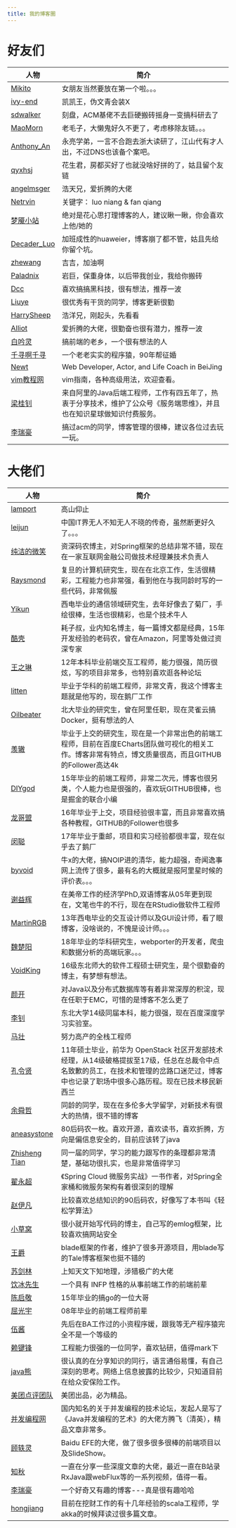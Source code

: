 ```yaml
---
title: 我的博客圈
---
```


# 好友们
|人物|简介|
|-|-|
|[Mikito](http://mikito.cn)|女朋友当然要放在第一个啦。。。|
|[ivy-end](http://www.ivy-end.com)|凯凯王，伪文青会装X|
|[sdwalker](http://www.sdwalker.com)|刻盘，ACM基佬不去巨硬搬砖摇身一变搞科研去了|
|[MaoMorn](https://maomorn.cn/)|老毛子，大懒鬼好久不更了，考虑移除友链。。。|
|[Anthony_An](http://blog.ibilidi.cn)|永亮学弟，一言不合跑去浙大读研了，江山代有才人出，不过DNS也该备个案吧。|
|[qyxhsj](http://qyxhsj.com.cn)|花生君，房都买好了也就没啥好拼的了，姑且留个友链|
|[angelmsger](https://angelmsger.com)|浩天兄，爱折腾的大佬|
|[Netrvin](https://131.re)|关键字： luo niang & fan qiang|
|[梦魇小站](https://blog.ihoey.com)|绝对是花心思打理博客的人，建议瞅一瞅，你会喜欢上他/她的|
|[Decader_Luo](http://decader.cn)|加班成性的huaweier，博客崩了都不管，姑且先给你留个坑。|
|[zhewang](http://zhewangchina.cn)|吉吉，加油啊|
|[Paladnix](https://paladnix.github.io)|岩巨，保重身体，以后带我创业，我给你搬砖|
|[Dcc](https://dcc.cat)|喜欢搞搞黑科技，很有想法，推荐一波|
|[Liuye](https://liuyehcf.github.io)|很优秀有干货的同学，博客更新很勤|
|[HarrySheep](https://harrysheep.github.io)|浩洋兄，刚起头，先看看|
|[Alliot](https://www.iots.vip)|爱折腾的大佬，很勤奋也很有潜力，推荐一波|
|[白吟灵](https://whiteyin.github.io)|搞前端的老乡，一个很有想法的人|
|[千寻啊千寻](http://qianxunclub.com)|一个老老实实的程序猿，90年帮征婚|
|[Newt](https://www.newt.fun)|Web Developer, Actor, and Life Coach in BeiJing|
|[vim教程网](https://vim.ink)|vim指南，各种高级用法，欢迎查看。|
|[梁桂钊](https://blog.720ui.com)|来自阿里的Java后端工程师，工作有四五年了，热衷于分享技术，维护了公众号《服务端思维》，并且也在知识星球做知识付费服务。|
|[李瑞豪](https://lruihao.cn)|搞过acm的同学，博客管理的很棒，建议各位过去玩一玩。|

# 大佬们

|人物|简介|
|-|-|
|[lamport](http://www.lamport.org/)|高山仰止|
|[leijun](http://leijun.blog.techweb.com.cn/)|中国IT界无人不知无人不晓的传奇，虽然断更好久了。。。|
|[纯洁的微笑](http://www.ityouknow.com)|资深码农博主，对Spring框架的总结非常不错，现在在一家互联网金融公司做技术经理兼技术负责人|
|[Raysmond](http://raysmond.com/)|复旦的计算机研究生，现在在北京工作，生活很精彩，工程能力也非常强，看到他在与我同龄时写的一些代码，非常佩服|
|[Yikun](http://yikun.github.io/)|西电毕业的通信领域研究生，去年好像去了菊厂，手绘很棒，生活也很精彩，也是个技术牛人|
|[酷壳](http://coolshell.cn/)|耗子叔，业内知名博主，每一篇博文都是经典，15年开发经验的老码农，曾在Amazon，阿里等处做过资深专家|
|[王之琳](https://willin.wang/)|12年本科毕业前端交互工程师，能力很强，简历很炫，写的项目非常多，也特别喜欢逛各种论坛|
|[litten](http://litten.me/)|毕业于华科的前端工程师，非常文青，我这个博客主题就是他写的，现在鹅厂工作|
|[Oilbeater](http://oilbeater.com/)|北大毕业的研究生，曾在阿里任职，现在灵雀云搞Docker，挺有想法的人|
|[羡辙](http://zhangwenli.com/)|毕业于上交的研究生，现在是一个非常出色的前端工程师，目前在百度ECharts团队做可视化的相关工作。博客非常有特点，博文质量很高，而且GITHUB的Follower高达4k|
|[DIYgod](https://www.anotherhome.net/)|15年毕业的前端工程师，非常二次元，博客也很另类，个人能力也是很强的，喜欢玩GITHUB很棒，也是掘金的联合小编|
|[龙哥盟](http://flygon.net/)|16年毕业于上交，项目经验很丰富，而且非常喜欢搞各种教程，GITHUB的Follower也很多|
|[闵聪](https://congm.in/)|17年毕业于重邮，项目和实习经验都很丰富，现在似乎去了鹅厂|
|[byvoid](https://www.byvoid.com/)|牛x的大佬，搞NOIP进的清华，能力超强，奇闻逸事网上流传了很多，最有名的大概就是报阿里星时候的评价表。。。|
|[谢益辉](https://yihui.name/)|在美帝工作的经济学PhD,双语博客从05年更到现在，文笔也牛的不行，现在在RStudio做软件工程师|
|[MartinRGB](http://www.martinrgb.com/)|13年西电毕业的交互设计师以及GUI设计师，看了眼博客，没啥说的，不愧是设计师。。。|
|[魏楚阳](http://brianway.github.io/)|18年毕业的华科研究生，webporter的开发者，爬虫和数据分析的高端玩家。。。|
|[VoidKing](http://www.voidking.com/)|16级东北师大的软件工程硕士研究生，是个很勤奋的博主，有梦想有想法。|
|[颜开](http://www.yankay.com/)|对Java以及分布式数据库等有着非常深厚的积淀，现在任职于EMC，可惜的是博客不怎么更了|
|[李钊](https://livc.io/)|东北大学14级同届本科，能力很强，现在百度深度学习实验室。|
|[马壮](http://mazhuang.org/)|努力高产的全栈工程师|
|[孔令贤](http://lingxiankong.github.io)|11年硕士毕业，前华为 OpenStack 社区开发部技术经理，从14级破格提拔至17级，任总在总裁令中点名致歉的员工，在技术和管理的岔路口迷茫过，博客中也记录了职场中很多心路历程。现在已技术移民新西兰|
|[余舜哲](http://chocoluffy.com/)|同龄的同学，现在在多伦多大学留学，对新技术有很大的热情，很不错的博客|
|[aneasystone](http://www.aneasystone.com/)|80后码农一枚。喜欢开源，喜欢读书，喜欢折腾，方向是偏信息安全的，目前应该转了java|
|[Zhisheng Tian](http://www.54tianzhisheng.cn)|同一届的同学，学习的能力跟写作的条理都非常清楚，基础功很扎实，也是非常值得学习|
|[翟永超](http://blog.didispace.com/)|《Spring Cloud 微服务实战》一书作者，对Spring全家桶和微服务架构有着很深刻的理解|
|[赵伊凡](http://irfen.me/)|比较喜欢总结知识的90后码农，好像写了本书叫《轻松学算法》|
|[小草窝](https://blog.hacking8.com/)|很小就开始写代码的博主，自己写的emlog框架，比较喜欢搞网站安全|
|[王爵](https://biezhi.me/)|blade框架的作者，维护了很多开源项目，用blade写的Tale博客框架也挺不错的|
|[苏剑林 ](https://spaces.ac.cn/)|上知天文下知地理，涉猎极广的大佬|
|[饮冰先生](https://myanbin.github.io/)|一个具有 INFP 性格的从事前端工作的前端前辈|
|[陈启敬](https://deepzz.com/)|15年毕业的搞go的一位大哥|
|[屈光宇](https://imququ.com)|08年毕业的前端工程师前辈|
|[伍酱](http://wuyuying.com/blog)|先后在BA工作过的小资程序媛，跟我等无产程序猿完全不是一个等级的|
|[赖键锋](http://laijianfeng.org/)|工程能力很强的一位同学，喜欢钻研，值得mark下|
|[java熊](https://javadoop.com/)|很认真的在分享知识的同行，语言通俗易懂，有自己深刻的思考。网络上信息披露的比较少，只知道目前在给众安保险工作。|
|[美团点评团队](https://tech.meituan.com)|美团出品，必为精品。|
|[并发编程网](http://ifeve.com)|国内知名的关于并发编程的技术论坛，发起人是写了《Java并发编程的艺术》的大佬方腾飞（清英），精品文章非常多。|
|[顾轶灵](https://justineo.github.io/)|Baidu EFE的大佬，做了很多很多很棒的前端项目以及SlideShow。|
|[知秋](https://muyinchen.github.io/)|一直在分享一些深度文章的大佬，最近一直在B站录RxJava跟webFlux等的一系列视频，值得一看。|
|[李瑞豪](https://lruihao.cn)|一个好奇又有趣的博客---真是很有趣哈哈|
|[hongjiang](https://hongjiang.info/)|目前在挖财工作的有十几年经验的scala工程师，学akka的时候拜读过很多篇文章。|